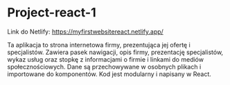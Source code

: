 # Project-react-1

Link do Netlify: https://myfirstwebsitereact.netlify.app/

Ta aplikacja to strona internetowa firmy, prezentująca jej ofertę i specjalistów. Zawiera pasek nawigacji, opis firmy, prezentację specjalistów, wykaz usług oraz stopkę z informacjami o firmie i linkami do mediów społecznościowych. Dane są przechowywane w osobnych plikach i importowane do komponentów. Kod jest modularny i napisany w React.
